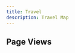 ```yaml
---
title: Travel 
description: Travel Map
---
```


## Page Views  

<!-- <iframe src="https://www.google.com/maps/d/embed?mid=1TN8MGKPlwpuHbCQRSXc34bTbpRm9v3Y&ehbc=2E312F" width="1000" height="480"></iframe>  -->
<script type='text/javascript' id='clustrmaps' src='//cdn.clustrmaps.com/map_v2.js?cl=ffffff&w=a&t=tt&d=qq1KhC0yXBL2P8bGLIqKs_17Jv-7kTbkMyLYDI5AkVE&co=2d78ad&cmo=3acc3a&cmn=ff5353&ct=ffffff'></script>
<!-- width="640" height="480" -->
